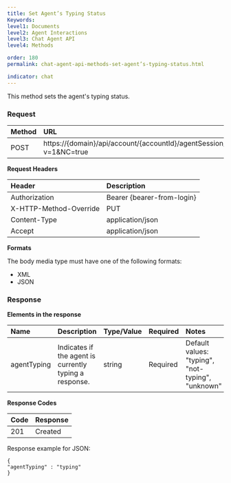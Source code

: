 ```yaml
---
title: Set Agent’s Typing Status
Keywords:
level1: Documents
level2: Agent Interactions
level3: Chat Agent API
level4: Methods

order: 180
permalink: chat-agent-api-methods-set-agent’s-typing-status.html

indicator: chat
---
```


This method sets the agent's typing status.

### Request

| Method | URL |
| :--- | :--- |
| POST | https://{domain}/api/account/{accountId}/agentSession/{agentSessionId}/chat/{chatId}/info/agentTyping?v=1&NC=true| 
**Request Headers**

| Header | Description |
| :--- | :--- |
| Authorization| Bearer {bearer-from-login} |
| X-HTTP-Method-Override | PUT |
| Content-Type | application/json |
| Accept | application/json |

**Formats**

The body media type must have one of the following formats:

- XML
- JSON

### Response

**Elements in the response**

| Name | Description | Type/Value | Required | Notes |
| :--- | :--- | :--- | :--- | :--- |
| agentTyping | Indicates if the agent is currently typing a response. | string | Required | Default values: "typing", "not-typing", "unknown" |

**Response Codes**

| Code | Response | 
| :--- | :--- |
| 201 | Created |

Response example for JSON:

    {
    "agentTyping" : "typing"
    }
